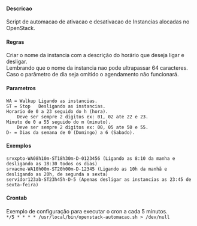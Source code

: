 #### Descricao

 Script de automacao de ativacao e desativacao de Instancias alocadas no OpenStack.  
 
#### Regras   
 Criar o nome da instancia com a descrição do horário que deseja ligar e desligar.  
 Lembrando que o nome da instancia nao pode ultrapassar 64 caracteres.  
 Caso o parâmetro de dia seja omitido o agendamento não funcionará.  
 
#### Parametros
   
    WA = Walkup Ligando as instancias.
    ST = Stop   Desligando as instancias.
    Horario de 0 a 23 seguido do h (hora).
        Deve ser sempre 2 digitos ex: 01, 02 ate 22 e 23.
    Minuto de 0 a 55 seguido do m (minuto).
        Deve ser sempre 2 digitos ex: 00, 05 ate 50 e 55.
    D- = Dias da semana de 0 (Domingo) a 6 (Sabado).
 
#### Exemplos
 
    srvxpto-WA08h10m-ST18h30m-D-0123456 (Ligando as 8:10 da manha e desligando as 18:30 todos os dias)
    srvacme-WA10h00m-ST20h00m-D-12345 (Ligando as 10h da manhã e desligando as 20h, de segunda a sexta)
    servidor123ab-ST23h45h-D-5 (Apenas desligar as instancias as 23:45 de sexta-feira)
  
#### Crontab 
Exemplo de configuração para executar o cron a cada 5 minutos.  
    `*/5 * * * * /usr/local/bin/openstack-automacao.sh > /dev/null`
